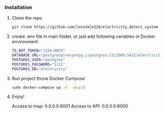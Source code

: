 ### Installation

1. Clone the repo
   ```sh
   git clone https://github.com/lonsdale228/electricity_detect_system
   ```
2. create .env file in main folder, or just add following variables in Docker environment:
   ```sh
   TG_BOT_TOKEN="1234:ABCD"
   DATABASE_URL="postgresql+asyncpg://postgres:1111@db:5432/electricity"
   POSTGRES_USER="postgres"
   POSTGRES_PASSWORD="1111"
   POSTGRES_DB="electricity"
   ```
4. Run project throw Docker Compose
   ```sh
   sudo docker-compose up -d --build
   ```
5. Enjoy!
   
   Access to map: 0.0.0.0:8001
   Access to API: 0.0.0.0:8000

